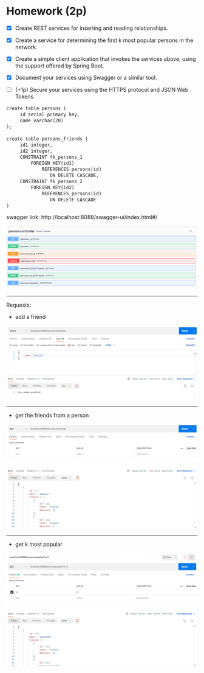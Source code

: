 # Homework (2p)

- [x] Create REST services for inserting and reading relationships.

- [x] Create a service for determining the first k most popular persons in the network.

- [x] Create a simple client application that invokes the services above, using the support offered by Spring Boot.

- [x] Document your services using Swagger or a similar tool.

- [ ] (+1p) Secure your services using the HTTPS protocol and JSON Web Tokens


```postgresql
create table persons (
     id serial primary key,
     name varchar(20)
);

create table persons_friends (
     id1 integer,
     id2 integer,
     CONSTRAINT fk_persons_1
         FOREIGN KEY(id1)
             REFERENCES persons(id)
                ON DELETE CASCADE,
     CONSTRAINT fk_persons_2
         FOREIGN KEY(id2)
             REFERENCES persons(id)
                ON DELETE CASCADE
)
```

swagger link: http://localhost:8088/swagger-ui/index.html#/

![img_3.png](img_3.png)

<hr>

Requests:

* add a friend

![img.png](img.png)

<hr>

* get the friends from a person

![img_1.png](img_1.png)

<hr>

* get k most popular

![img_2.png](img_2.png)